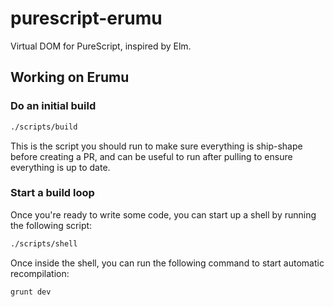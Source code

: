 # purescript-erumu

Virtual DOM for PureScript, inspired by Elm.

## Working on Erumu

### Do an initial build

```bash
./scripts/build
```

This is the script you should run to make sure everything is ship-shape before
creating a PR, and can be useful to run after pulling to ensure everything is
up to date.

### Start a build loop

Once you're ready to write some code, you can start up a shell by running the
following script:

```bash
./scripts/shell
```

Once inside the shell, you can run the following command to start automatic
recompilation:

```bash
grunt dev
```

